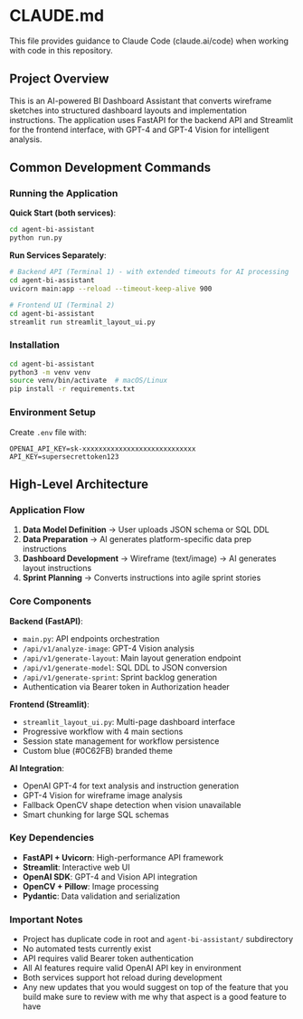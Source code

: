 # CLAUDE.md

This file provides guidance to Claude Code (claude.ai/code) when working with code in this repository.

## Project Overview

This is an AI-powered BI Dashboard Assistant that converts wireframe sketches into structured dashboard layouts and implementation instructions. The application uses FastAPI for the backend API and Streamlit for the frontend interface, with GPT-4 and GPT-4 Vision for intelligent analysis.

## Common Development Commands

### Running the Application

**Quick Start (both services)**:
```bash
cd agent-bi-assistant
python run.py
```

**Run Services Separately**:
```bash
# Backend API (Terminal 1) - with extended timeouts for AI processing
cd agent-bi-assistant
uvicorn main:app --reload --timeout-keep-alive 900

# Frontend UI (Terminal 2)
cd agent-bi-assistant
streamlit run streamlit_layout_ui.py
```

### Installation
```bash
cd agent-bi-assistant
python3 -m venv venv
source venv/bin/activate  # macOS/Linux
pip install -r requirements.txt
```

### Environment Setup
Create `.env` file with:
```
OPENAI_API_KEY=sk-xxxxxxxxxxxxxxxxxxxxxxxxxxxx
API_KEY=supersecrettoken123
```

## High-Level Architecture

### Application Flow
1. **Data Model Definition** → User uploads JSON schema or SQL DDL
2. **Data Preparation** → AI generates platform-specific data prep instructions
3. **Dashboard Development** → Wireframe (text/image) → AI generates layout instructions
4. **Sprint Planning** → Converts instructions into agile sprint stories

### Core Components

**Backend (FastAPI)**:
- `main.py`: API endpoints orchestration
- `/api/v1/analyze-image`: GPT-4 Vision analysis
- `/api/v1/generate-layout`: Main layout generation endpoint
- `/api/v1/generate-model`: SQL DDL to JSON conversion
- `/api/v1/generate-sprint`: Sprint backlog generation
- Authentication via Bearer token in Authorization header

**Frontend (Streamlit)**:
- `streamlit_layout_ui.py`: Multi-page dashboard interface
- Progressive workflow with 4 main sections
- Session state management for workflow persistence
- Custom blue (#0C62FB) branded theme

**AI Integration**:
- OpenAI GPT-4 for text analysis and instruction generation
- GPT-4 Vision for wireframe image analysis
- Fallback OpenCV shape detection when vision unavailable
- Smart chunking for large SQL schemas

### Key Dependencies
- **FastAPI + Uvicorn**: High-performance API framework
- **Streamlit**: Interactive web UI
- **OpenAI SDK**: GPT-4 and Vision API integration
- **OpenCV + Pillow**: Image processing
- **Pydantic**: Data validation and serialization

### Important Notes
- Project has duplicate code in root and `agent-bi-assistant/` subdirectory
- No automated tests currently exist
- API requires valid Bearer token authentication
- All AI features require valid OpenAI API key in environment
- Both services support hot reload during development
- Any new updates that you would suggest on top of the feature that you build make sure to review with me why that aspect is a good feature to have